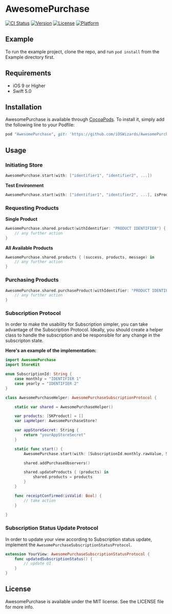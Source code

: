 # AwesomePurchase

[![CI Status](http://img.shields.io/travis/evandro@itsdayoff.com/AwesomePurchase.svg?style=flat)](https://travis-ci.org/evandro@itsdayoff.com/AwesomePurchase)
[![Version](https://img.shields.io/cocoapods/v/AwesomePurchase.svg?style=flat)](http://cocoapods.org/pods/AwesomePurchase)
[![License](https://img.shields.io/cocoapods/l/AwesomePurchase.svg?style=flat)](http://cocoapods.org/pods/AwesomePurchase)
[![Platform](https://img.shields.io/cocoapods/p/AwesomePurchase.svg?style=flat)](http://cocoapods.org/pods/AwesomePurchase)

## Example

To run the example project, clone the repo, and run `pod install` from the Example directory first.

## Requirements

- iOS 9 or Higher
- Swift 5.0

## Installation

AwesomePurchase is available through [CocoaPods](http://cocoapods.org). To install
it, simply add the following line to your Podfile:

```ruby
pod "AwesomePurchase", git: 'https://github.com/iOSWizards/AwesomePurchase', tag: '0.1.5'
```
## Usage

### Initiating Store

```swift
AwesomePurchase.start(with: ["identifier1", "identifier2", ...])
```

**Test Environment**

```swift
AwesomePurchase.start(with: ["identifier1", "identifier2", ...], isProduction: false)
```

### Requesting Products

**Single Product**

```swift
AwesomePurchase.shared.product(withIdentifier: "PRODUCT IDENTIFIER") { (product, message) in
    // any further action
}
```

**All Available Products**

```swift
AwesomePurchase.shared.products { (success, products, message) in
    // any further action
}
```

### Purchasing Products


```swift
AwesomePurchase.shared.purchaseProduct(withIdentifier: "PRODUCT IDENTIFIER") { (success, receipt, message) in
    // any further action
}
```

### Subscription Protocol

In order to make the usability for Subscription simpler, you can take advantage of the Subscription Protocol. Ideally, you should create a helper class to handle the subscription and be responsible for any change in the subscripton state. 

**Here's an example of the implementation:**

```swift
import AwesomePurchase
import StoreKit

enum SubscriptionId: String {
    case monthly = "IDENTIFIER 1"
    case yearly = "IDENTIFIER 2"
}

class AwesomePurchaseHelper: AwesomePurchaseSubscriptionProtocol {

    static var shared = AwesomePurchaseHelper()

    var products: [SKProduct] = []
    var iapHelper: AwesomePurchaseStore?

    var appStoreSecret: String {
        return "yourAppStoreSecret"
    }

    static func start() {
        AwesomePurchase.start(with: [SubscriptionId.monthly.rawValue, SubscriptionId.yearly.rawValue], isProduction: false)

        shared.addPurchaseObservers()

        shared.updateProducts { (products) in
            shared.products = products
        }
    }

    func receiptConfirmed(isValid: Bool) {
        // take action
    }
    
}
```

### Subscription Status Update Protocol

In order to update your view according to Subscription status update, implement the `AwesomePurchaseSubscriptionStatusProtocol`.

```swift
extension YourView: AwesomePurchaseSubscriptionStatusProtocol {
    func updatedSubscriptionStatus() {
        // update UI
    }
}
```

## License

AwesomePurchase is available under the MIT license. See the LICENSE file for more info.
